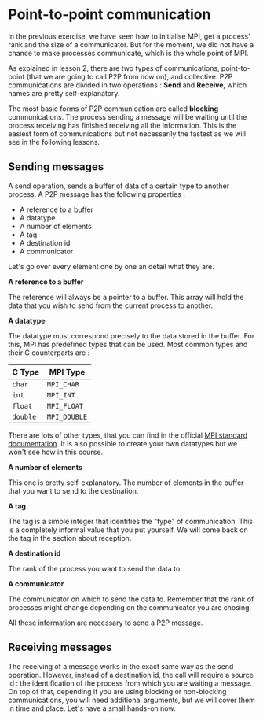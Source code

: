 # Point-to-point communication

In the previous exercise, we have seen how to initialise MPI, get a process' rank and the size of a communicator. But for the moment, we did not have a chance to make processes communicate, which is the whole point of MPI.

As explained in lesson 2, there are two types of communications, point-to-point (that we are going to call P2P from now on), and collective. P2P communications are divided in two operations : **Send** and **Receive**, which names are pretty self-explanatory.

The most basic forms of P2P communication are called **blocking** communications. The process sending a message will be waiting until the process receiving has finished receiving all the information. This is the easiest form of communications but not necessarily the fastest as we will see in the following lessons.

## Sending messages

A send operation, sends a buffer of data of a certain type to another process. A P2P message has the following properties :

* A reference to a buffer
* A datatype
* A number of elements
* A tag
* A destination id
* A communicator

Let's go over every element one by one an detail what they are.

**A reference to a buffer**

The reference will always be a pointer to a buffer. This array will hold the data that you wish to send from the current process to another.

**A datatype**

The datatype must correspond precisely to the data stored in the buffer. For this, MPI has predefined types that can be used. Most common types and their C counterparts are :

C Type | MPI Type
-------|---------
`char` | `MPI_CHAR`
`int` | `MPI_INT`
`float` | `MPI_FLOAT`
`double` | `MPI_DOUBLE`

There are lots of other types, that you can find in the official [MPI standard documentation](http://mpi-forum.org/docs/mpi-3.1/mpi31-report.pdf). It is also possible to create your own datatypes but we won't see how in this course.

**A number of elements**

This one is pretty self-explanatory. The number of elements in the buffer that you want to send to the destination.

**A tag**

The tag is a simple integer that identifies the "type" of communication. This is a completely informal value that you put yourself. We will come back on the tag in the section about reception.

**A destination id**

The rank of the process you want to send the data to.

**A communicator**

The communicator on which to send the data to. Remember that the rank of processes might change depending on the communicator you are chosing.


All these information are necessary to send a P2P message. 


## Receiving messages

The receiving of a message works in the exact same way as the send operation. However, instead of a destination id, the call will require a source id : the identification of the process from which you are waiting a message. On top of that, depending if you are using blocking or non-blocking communications, you will need additional arguments, but we will cover them in time and place. Let's have a small hands-on now.